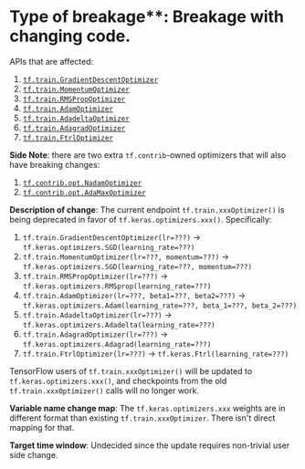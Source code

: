 # Type of breakage**: Breakage with changing code.

APIs that are affected: 

1. [`tf.train.GradientDescentOptimizer`](https://www.tensorflow.org/api_docs/python/tf/train/GradientDescentOptimizer)
2. [`tf.train.MomentumOptimizer`](https://www.tensorflow.org/api_docs/python/tf/train/MomentumOptimizer)
3. [`tf.train.RMSPropOptimizer`](https://www.tensorflow.org/api_docs/python/tf/train/RMSPropOptimizer)
4. [`tf.train.AdamOptimizer`](https://www.tensorflow.org/api_docs/python/tf/train/AdamOptimizer)
5. [`tf.train.AdadeltaOptimizer`](https://www.tensorflow.org/api_docs/python/tf/train/AdadeltaOptimizer)
6. [`tf.train.AdagradOptimizer`](https://www.tensorflow.org/api_docs/python/tf/train/AdagradOptimizer)
7. [`tf.train.FtrlOptimizer`](https://www.tensorflow.org/api_docs/python/tf/train/FtrlOptimizer)

**Side Note**: there are two extra `tf.contrib`-owned optimizers that will also have breaking changes: 

1. [`tf.contrib.opt.NadamOptimizer`](https://www.tensorflow.org/api_docs/python/tf/contrib/opt/NadamOptimizer)
2. [`tf.contrib.opt.AdaMaxOptimizer`](https://www.tensorflow.org/api_docs/python/tf/contrib/opt/AdaMaxOptimizer)

**Description of change**: The current endpoint `tf.train.xxxOptimizer()` is being deprecated in favor of `tf.keras.optimizers.xxx()`. Specifically:

1. `tf.train.GradientDescentOptimizer(lr=???)` -> `tf.keras.optimizers.SGD(learning_rate=???)`
2. `tf.train.MomentumOptimizer(lr=???, momentum=???)` -> `tf.keras.optimizers.SGD(learning_rate=???, momentum=???)`
3. `tf.train.RMSPropOptimizer(lr=???)` -> `tf.keras.optimizers.RMSprop(learning_rate=???)`
4. `tf.train.AdamOptimizer(lr=???, beta1=???, beta2=???)` -> `tf.keras.optimizers.Adam(learning_rate=???, beta_1=???, beta_2=???)`
5. `tf.train.AdadeltaOptimizer(lr=???)` -> `tf.keras.optimizers.Adadelta(learning_rate=???)`
6. `tf.train.AdagradOptimizer(lr=???)` -> `tf.keras.optimizers.Adagrad(learning_rate=???)`
7. `tf.train.FtrlOptimizer(lr=???)` -> `tf.keras.Ftrl(learning_rate=???)`

TensorFlow users of `tf.train.xxxOptimizer()` will be updated to `tf.keras.optimizers.xxx()`, and checkpoints from the old `tf.train.xxxOptimizer()` calls will no longer work.

**Variable name change map**:  The `tf.keras.optimizers.xxx` weights are in different format than existing `tf.train.xxxOptimizer`. There isn't direct mapping for that.

**Target time window**: Undecided since the update requires non-trivial user side change.
